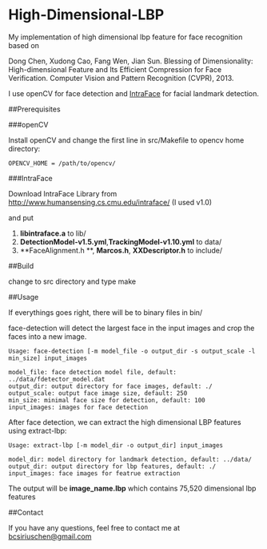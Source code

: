 High-Dimensional-LBP
====================

My implementation of high dimensional lbp feature for face recognition based on 

Dong Chen, Xudong Cao, Fang Wen, Jian Sun. Blessing of Dimensionality: High-dimensional Feature and Its Efficient Compression for Face Verification. Computer Vision and Pattern Recognition (CVPR), 2013.

I use openCV for face detection and [IntraFace](http://www.humansensing.cs.cmu.edu/intraface/) for facial landmark detection.

##Prerequisites

###openCV

Install openCV and change the first line in src/Makefile to opencv home directory:

    OPENCV_HOME = /path/to/opencv/

###IntraFace

Download IntraFace Library from http://www.humansensing.cs.cmu.edu/intraface/ (I used v1.0)

and put

1. **libintraface.a** to lib/
2. **DetectionModel-v1.5.yml**,**TrackingModel-v1.10.yml** to data/
3. **FaceAlignment.h **, **Marcos.h**, **XXDescriptor.h** to include/

##Build

change to src directory and type make

##Usage

If everythings goes right, there will be to binary files in bin/

face-detection will detect the largest face in the input images and crop the faces into a new image.

    Usage: face-detection [-m model_file -o output_dir -s output_scale -l min_size] input_images

    model_file: face detection model file, default: ../data/fdetector_model.dat
    output_dir: output directory for face images, default: ./
    output_scale: output face image size, default: 250
    min_size: minimal face size for detection, default: 100
    input_images: images for face detection

After face detection, we can extract the high dimensional LBP features using extract-lbp:

    Usage: extract-lbp [-m model_dir -o output_dir] input_images

    model_dir: model directory for landmark detection, default: ../data/
    output_dir: output directory for lbp features, default: ./
    input_images: face images for featrue extraction

The output will be  **image_name.lbp** which contains 75,520 dimensional lbp features

##Contact

If you have any questions, feel free to contact me at bcsiriuschen@gmail.com

